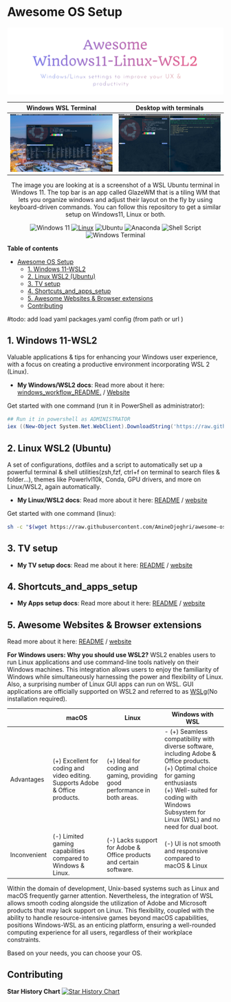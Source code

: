 # Awesome OS Setup

![Logo](docs/images/logo.png)

| Windows WSL Terminal                                          | Desktop with terminals                                             |
|---------------------------------------------------------------|--------------------------------------------------------------------|
| ![Windows WSL Terminal](docs/images/windows_wsl_terminal.png) | ![Desktop with terminals](docs/images/desktop_with_terminals.jpeg) |

<div style="text-align: center;">The image you are looking at is a screenshot of a WSL Ubuntu terminal in Windows 11. The top bar is an app called GlazeWM that is a tiling WM that lets you organize windows and adjust their layout on the fly by using keyboard-driven commands.
You can follow this repository to get a similar setup on Windows11, Linux or both.

![Windows 11](https://img.shields.io/badge/Windows%2011-%230079d5.svg?style=for-the-badge&logo=Windows%2011&logoColor=white)
[![Linux](https://img.shields.io/badge/-Linux-grey?style=for-the-badge&logo=linux)](https://www.microsoft.com/en-in/windows)
![Ubuntu](https://img.shields.io/badge/Ubuntu-E95420?style=for-the-badge&logo=ubuntu&logoColor=white)
![Anaconda](https://img.shields.io/badge/Anaconda-%2344A833.svg?style=for-the-badge&logo=anaconda&logoColor=white)
![Shell Script](https://img.shields.io/badge/shell_script-%23121011.svg?style=for-the-badge&logo=gnu-bash&logoColor=white)
![Windows Terminal](https://img.shields.io/badge/Windows%20Terminal-%234D4D4D.svg?style=for-the-badge&logo=windows-terminal&logoColor=white)
</div>

**Table of contents**
<!-- TOC -->
* [Awesome OS Setup](#awesome-os-setup)
  * [1. Windows 11-WSL2](#1-windows-11-wsl2)
  * [2. Linux WSL2 (Ubuntu)](#2-linux-wsl2-ubuntu)
  * [3. TV setup](#3-tv-setup)
  * [4. Shortcuts_and_apps_setup](#4-shortcuts_and_apps_setup)
  * [5. Awesome Websites & Browser extensions](#5-awesome-websites--browser-extensions)
  * [Contributing](#contributing)
<!-- TOC -->

#todo: add load yaml packages.yaml config (from path or url )

## 1. Windows 11-WSL2

Valuable applications & tips for enhancing your Windows user experience, with a focus on creating a productive
environment incorporating WSL 2 (Linux).

- **My Windows/WSL2 docs**: Read more about it
  here: [windows_workflow_README.](docs/windows_workflow/README_windows.md) / [Website](https://setup.aminedjeghri.com/readme-windows.html)

Get started with one command (run it in PowerShell as administrator):

```powershell
## Run it in powershell as ADMINISTRATOR
iex ((New-Object System.Net.WebClient).DownloadString('https://raw.githubusercontent.com/AmineDjeghri/awesome-os-setup/main/docs/windows_workflow/setup_windows.ps1'))

```

## 2. Linux WSL2 (Ubuntu)

A set of configurations,
dotfiles and a script to automatically set up a powerful terminal & shell utilities(zsh,fzf, ctrl+f on terminal to
search files & folder...),
themes like Powerlvl10k, Conda, GPU drivers, and more on Linux/WSL2, again automatically.

- **My Linux/WSL2 docs**: Read more about it
  here: [README](docs/unix_workflow/README_unix.md) / [website](https://setup.aminedjeghri.com/readme-unix.html)

Get started with one command (linux):

```bash
sh -c "$(wget https://raw.githubusercontent.com/AmineDjeghri/awesome-os-setup/main/docs/unix_workflow/setup_linux.sh -O -)"
```

## 3. TV setup

- **My TV setup docs**: Read me about it
  here: [README](docs/tv_setup.md) / [website](https://setup.aminedjeghri.com/tv_setup.html)

## 4. Shortcuts_and_apps_setup

- **My Apps setup docs**: Read more about it here:
  [README](docs/apps_configuration_and_shorcuts) / [website](https://setup.aminedjeghri.com/shortcuts_and_apps_setup.html)

## 5. Awesome Websites & Browser extensions

Read more about it here:
[README](docs/awesome_websites_browser_extensions) / [website](https://setup.aminedjeghri.com/awesome-websites.html)

**For Windows users: Why you should use WSL2?**
WSL2 enables users to run Linux applications and use command-line tools natively on their Windows machines.
This integration allows users
to enjoy the familiarity of Windows while simultaneously harnessing the power and flexibility of Linux.
Also, a surprising number of Linux GUI apps can run on WSL. GUI applications are officially supported on WSL2 and
referred to as [WSLg](https://github.com/microsoft/wslg)(No installation required).

|              | macOS                                                                         | Linux                                                                      | Windows with WSL                                                                                                                                                                                                                          |
|--------------|-------------------------------------------------------------------------------|----------------------------------------------------------------------------|-------------------------------------------------------------------------------------------------------------------------------------------------------------------------------------------------------------------------------------------|
| Advantages   | (+) Excellent for coding and video editing. Supports Adobe & Office products. | (+) Ideal for coding and gaming, providing good performance in both areas. | - (+) Seamless compatibility with diverse software, including Adobe & Office products. </br> (+) Optimal choice for gaming enthusiasts </br> (+) Well-suited for coding with Windows Subsystem for Linux (WSL) and no need for dual boot. |
| Inconvenient | (-) Limited gaming capabilities compared to Windows & Linux.                  | (-) Lacks support for Adobe & Office products and certain software.        | (-) UI is not smooth and responsive compared to macOS & Linux                                                                                                                                                                             |

Within the domain of development, Unix-based systems such as Linux and macOS frequently garner attention. Nevertheless,
the integration of WSL allows smooth coding alongside the utilization of Adobe and Microsoft products that may lack
support on Linux. This flexibility, coupled with the ability to handle resource-intensive games beyond macOS
capabilities, positions Windows-WSL as an enticing platform, ensuring a well-rounded computing experience for all users,
regardless of their workplace constraints.

Based on your needs, you can choose your OS.

## Contributing



**Star History Chart**
[![Star History Chart](https://api.star-history.com/svg?repos=aminedjeghri/awesomewindows11&type=Date)](https://star-history.com/#aminedjeghri/awesomewindows11&Date)

